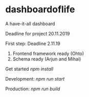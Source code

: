 # dashboardoflife
A have-it-all dashboard

Deadline for project 20.11.2019

First step: Deadline 2.11.19
1. Frontend framework ready (Ohto)
2. Schema ready (Arjun and Mihai)

Get started
*npm install*

Development:
*npm run start*

Production:
*npm run build*